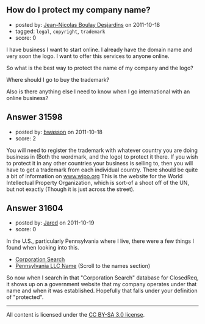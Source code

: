 ## How do I protect my company name?

- posted by: [Jean-Nicolas Boulay Desjardins](https://stackexchange.com/users/-1/13889-jean-nicolas-boulay-desjardins) on 2011-10-18
- tagged: `legal`, `copyright`, `trademark`
- score: 0

I have business I want to start online. I already have the domain name and very soon the logo. I want to offer this services to anyone online.

So what is the best way to protect the name of my company and the logo?

Where should I go to buy the trademark?

Also is there anything else I need to know when I go international with an online business?


## Answer 31598

- posted by: [bwasson](https://stackexchange.com/users/-1/12611-bwasson) on 2011-10-18
- score: 2

You will need to register the trademark with whatever country you are doing business in (Both the wordmark, and the logo) to protect it there. If you wish to protect it in any other countries your business is selling to, then you will have to get a trademark from each individual country. There should be quite a bit of information on www.wipo.org This is the website for the World Intellectual Property Organization, which is sort-of a shoot off of the UN, but not exactly (Though it is just across the street). 


## Answer 31604

- posted by: [Jared](https://stackexchange.com/users/-1/13910-jared) on 2011-10-19
- score: 0

<p>In the U.S., particularly Pennsylvania where I live, there were a few things I found when looking into this. </p>

<ul>
<li><a href="https://www.corporations.state.pa.us/corp/soskb/csearch.asp" rel="nofollow">Corporation Search</a></li>
<li><a href="http://www.legalzoom.com/llc-state-requirements/pennsylvania-llc.html" rel="nofollow">Pennsylvania LLC Name</a> (Scroll to the names section)</li>
</ul>

<p>So now when I search in that "Corporation Search" database for ClosedReq, it shows up on a government website that my company operates under that name and when it was established. Hopefully that falls under your definition of "protected". </p>




---

All content is licensed under the [CC BY-SA 3.0 license](https://creativecommons.org/licenses/by-sa/3.0/).
